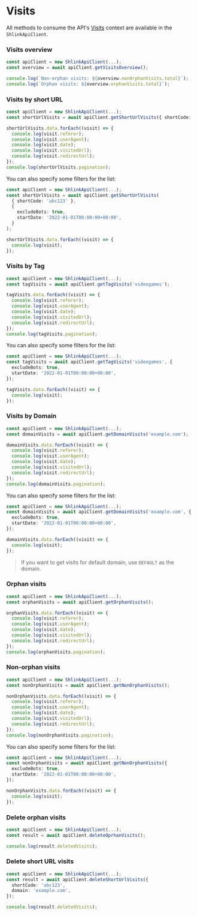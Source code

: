 # Visits

All methods to consume the API's [Visits](https://api-spec.shlink.io/#/Visits) context are available in the `ShlinkApiClient`.

### Visits overview

```ts
const apiClient = new ShlinkApiClient(...);
const overview = await apiClient.getVisitsOverview();

console.log(`Non-orphan visits: ${overview.nonOrphanVisits.total}`);
console.log(`Orphan visits: ${overview.orphanVisits.total}`);
```

### Visits by short URL

```ts
const apiClient = new ShlinkApiClient(...);
const shortUrlVisits = await apiClient.getShortUrlVisits({ shortCode: 'abc123' });

shortUrlVisits.data.forEach((visit) => {
  console.log(visit.referer);
  console.log(visit.userAgent);
  console.log(visit.date);
  console.log(visit.visitedUrl);
  console.log(visit.redirectUrl);
});
console.log(shortUrlVisits.pagination);
```

You can also specify some filters for the list:

```ts
const apiClient = new ShlinkApiClient(...);
const shortUrlVisits = await apiClient.getShortUrlVisits(
  { shortCode: 'abc123' },
  {
    excludeBots: true,
    startDate: '2022-01-01T00:00:00+00:00',
  }
);

shortUrlVisits.data.forEach((visit) => {
  console.log(visit);
});
```

### Visits by Tag

```ts
const apiClient = new ShlinkApiClient(...);
const tagVisits = await apiClient.getTagVisits('videogames');

tagVisits.data.forEach((visit) => {
  console.log(visit.referer);
  console.log(visit.userAgent);
  console.log(visit.date);
  console.log(visit.visitedUrl);
  console.log(visit.redirectUrl);
});
console.log(tagVisits.pagination);
```

You can also specify some filters for the list:

```ts
const apiClient = new ShlinkApiClient(...);
const tagVisits = await apiClient.getTagVisits('videogames', {
  excludeBots: true,
  startDate: '2022-01-01T00:00:00+00:00',
});

tagVisits.data.forEach((visit) => {
  console.log(visit);
});
```

### Visits by Domain

```ts
const apiClient = new ShlinkApiClient(...);
const domainVisits = await apiClient.getDomainVisits('example.com');

domainVisits.data.forEach((visit) => {
  console.log(visit.referer);
  console.log(visit.userAgent);
  console.log(visit.date);
  console.log(visit.visitedUrl);
  console.log(visit.redirectUrl);
});
console.log(domainVisits.pagination);
```

You can also specify some filters for the list:

```ts
const apiClient = new ShlinkApiClient(...);
const domainVisits = await apiClient.getDomainVisits('example.com', {
  excludeBots: true,
  startDate: '2022-01-01T00:00:00+00:00',
});

domainVisits.data.forEach((visit) => {
  console.log(visit);
});
```

> If you want to get visits for default domain, use `DEFAULT` as the domain.

### Orphan visits

```ts
const apiClient = new ShlinkApiClient(...);
const orphanVisits = await apiClient.getOrphanVisits();

orphanVisits.data.forEach((visit) => {
  console.log(visit.referer);
  console.log(visit.userAgent);
  console.log(visit.date);
  console.log(visit.visitedUrl);
  console.log(visit.redirectUrl);
});
console.log(orphanVisits.pagination);
```

### Non-orphan visits

```ts
const apiClient = new ShlinkApiClient(...);
const nonOrphanVisits = await apiClient.getNonOrphanVisits();

nonOrphanVisits.data.forEach((visit) => {
  console.log(visit.referer);
  console.log(visit.userAgent);
  console.log(visit.date);
  console.log(visit.visitedUrl);
  console.log(visit.redirectUrl);
});
console.log(nonOrphanVisits.pagination);
```

You can also specify some filters for the list:

```ts
const apiClient = new ShlinkApiClient(...);
const nonOrphanVisits = await apiClient.getNonOrphanVisits({
  excludeBots: true,
  startDate: '2022-01-01T00:00:00+00:00',
});

nonOrphanVisits.data.forEach((visit) => {
  console.log(visit);
});
```

### Delete orphan visits

```ts
const apiClient = new ShlinkApiClient(...);
const result = await apiClient.deleteOprhanVisits();

console.log(result.deletedVisits);
```

### Delete short URL visits

```ts
const apiClient = new ShlinkApiClient(...);
const result = await apiClient.deleteShortUrlVisits({
  shortCode: 'abc123',
  domain: 'example.com',
});

console.log(result.deletedVisits);
```
